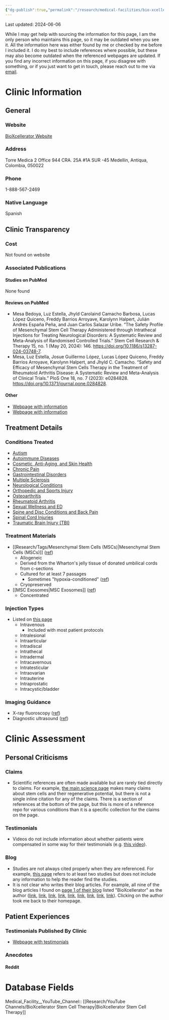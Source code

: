 ```yaml
---
{"dg-publish":true,"permalink":"/research/medical-facilities/bio-xcellerator/"}
---
```


Last updated: 2024-06-06

<div class="transclusion internal-embed is-loaded"><div class="markdown-embed">



While I may get help with sourcing the information for this page, I am the only person who maintains this page, so it may be outdated when you see it. All the information here was either found by me or checked by me before I included it. I do my best to include references where possible, but these may also become outdated when the referenced webpages are updated. If you find any incorrect information on this page, if you disagree with something, or if you just want to get in touch, please reach out to me via [email](mailto:learningjourneycontact2024@gmail.com). 

</div></div>

# Clinic Information
## General
### Website
[BioXcellerator Website](https://www.bioxcellerator.com/)
### Address
Torre Medica 2 Office 944
CRA. 25A #1A SUR -45
Medellin, Antiqua, Colombia, 050022
### Phone
1-888-567-2469
### Native Language
Spanish
## Clinic Transparency
### Cost
Not found on website
### Associated Publications
#### Studies on PubMed
None found
#### Reviews on PubMed
- Mesa Bedoya, Luz Estella, Jhyld Carolaind Camacho Barbosa, Lucas López Quiceno, Freddy Barrios Arroyave, Karolynn Halpert, Julián Andrés España Peña, and Juan Carlos Salazar Uribe. “The Safety Profile of Mesenchymal Stem Cell Therapy Administered through Intrathecal Injections for Treating Neurological Disorders: A Systematic Review and Meta-Analysis of Randomised Controlled Trials.” Stem Cell Research & Therapy 15, no. 1 (May 20, 2024): 146. https://doi.org/10.1186/s13287-024-03748-7.
- Mesa, Luz Estella, Josue Guillermo López, Lucas López Quiceno, Freddy Barrios Arroyave, Karolynn Halpert, and Jhyld C. Camacho. “Safety and Efficacy of Mesenchymal Stem Cells Therapy in the Treatment of Rheumatoid Arthritis Disease: A Systematic Review and Meta-Analysis of Clinical Trials.” PloS One 18, no. 7 (2023): e0284828. https://doi.org/10.1371/journal.pone.0284828.
#### Other
- [Webpage with information](https://www.bioxcellerator.com/clinical-studies)
- [Webpage with information](https://www.bioxcellerator.com.co/bioxscience-grupo-de-investigacion/investigacion/#1645993889422-4ce51730-3608)
## Treatment Details
### Conditions Treated
- [Autism](https://www.bioxcellerator.com/treatments/autism-and-autism-spectrum-disorder "Autism And Autism Spectrum Disorder")
- [Autoimmune Diseases](https://www.bioxcellerator.com/treatments/autoimmune-diseases "Autoimmune Diseases")
- [Cosmetic, Anti-Aging, and Skin Health](https://www.bioxcellerator.com/treatments/cosmetic-anti-aging-and-skin-health "Cosmetic Anti Aging And Skin Health")
- [Chronic Pain](https://www.bioxcellerator.com/treatments/chronic-pain "Chronic Pain")
- [Gastrointestinal Disorders](https://www.bioxcellerator.com/treatments/gastrointestinal-disorders "Gastrointestinal Disorders")
- [Multiple Sclerosis](https://www.bioxcellerator.com/treatments/multiple-sclerosis "Multiple Sclerosis")
- [Neurological Conditions](https://www.bioxcellerator.com/treatments/neurological-conditions "Neurological Conditions")
- [Orthopedic and Sports Injury](https://www.bioxcellerator.com/treatments/orthopedic-and-sports-injury "Orthopedic And Sports Injury")
- [Osteoarthritis](https://www.bioxcellerator.com/treatments/osteoarthritis "Osteoarthritis")
- [Rheumatoid Arthritis](https://www.bioxcellerator.com/treatments/rheumatoid-arthritis "Rheumatoid Arthritis")
- [Sexual Wellness and ED](https://www.bioxcellerator.com/treatments/sexual-wellness-and-erectile-dysfunction "Sexual Wellness And Erectile Dysfunction")
- [Spine and Disc Conditions and Back Pain](https://www.bioxcellerator.com/treatments/spine-and-disc-conditions "Spine And Disc Conditions")
- [Spinal Cord Injuries](https://www.bioxcellerator.com/treatments/spinal-cord-injuries "Spinal Cord Injuries")
- [Traumatic Brain Injury (TBI)](https://www.bioxcellerator.com/treatments/traumatic-brain-injury "Traumatic Brain Injury")
### Treatment Materials
- [[Research/Tags/Mesenchymal Stem Cells (MSCs)\|Mesenchymal Stem Cells (MSCs)]] ([ref](https://www.bioxcellerator.com/science/bioxcellerator-signature-cells-quality-control-and-attributes))
	- Allogeneic
	- Derived from the Wharton's jelly tissue of donated umbilical cords from c-sections
	- Cultured for at least 7 passages
		- Sometimes "hypoxia-conditioned" ([ref](https://www.bioxcellerator.com/science))
	- Cryopreserved
- [[MSC Exosomes\|MSC Exosomes]] ([ref](https://www.bioxcellerator.com/science))
	- Concentrated
### Injection Types
- Listed on [this page](https://www.bioxcellerator.com/science)
	- Intravenous
		- Included with most patient protocols
	- Intralesional
	- Intraarticular
	- Intradiscal
	- Intrathecal
	- Intradermal
	- Intracavernous
	- Intratesticular
	- Intraovarian
	- Intrauterine
	- Intraprostatic
	- Intracystic/bladder
### Imaging Guidance
- X-ray fluoroscopy ([ref](https://www.bioxcellerator.com/science))
- Diagnostic ultrasound ([ref](https://www.bioxcellerator.com/science))
# Clinic Assessment
## Personal Criticisms
### Claims
- Scientific references are often made available but are rarely tied directly to claims. For example, [the main science page](https://www.bioxcellerator.com/science) makes many claims about stem cells and their regenerative potential, but there is not a single inline citation for any of the claims. There is a section of references at the bottom of the page, but this is more of a reference repo for various conditions than it is a specific collection for the claims on the page.
### Testimonials
- Videos do not include information about whether patients were compensated in some way for their testimonials (e.g. [this video](https://www.youtube.com/watch?v=fiFD9bFb2uA&t=52s)).
### Blog
- Studies are not always cited properly when they are referenced. For example, [this page](https://www.bioxcellerator.com/blog/can-acl-tear-heal-on-its-own) refers to at least two studies but does not include any information to help the reader find the studies.
- It is not clear who writes their blog articles. For example, all nine of the blog articles I found on [page 1 of their blog](https://www.bioxcellerator.com/blog) listed "BioXcellerator" as the author ([link](https://www.bioxcellerator.com/blog/better-nutrition-through-this-diet-can-help-patients-with-ms-and-autoimmune-diseases), [link](https://www.bioxcellerator.com/blog/unlock-your-ultimate-potential-how-tony-robbins-life-force-can-transform-your-life-overnight), [link](https://www.bioxcellerator.com/blog/comparative-effectiveness-of-various-mesenchymal-stem-cell-sources-in-managing-knee-osteoarthritis), [link](https://www.bioxcellerator.com/blog/mesenchymal-stem-cell-therapy-for-knee-osteoarthritis-preliminary-report-of-four-patients), [link](https://www.bioxcellerator.com/blog/testing-the-safety-of-stem-cells-from-bone-marrow-in-treating-erectile-dysfunction-an-initial-study), [link](https://www.bioxcellerator.com/blog/microplastics-invisible-threats-visible-impacts-on-health), [link](https://www.bioxcellerator.com/blog/treatment-of-knee-osteoarthritis-with-mesenchymal-stem-cells-a-pilot-study), [link](https://www.bioxcellerator.com/blog/mesenchymal-stem-cells-and-induced-pluripotent-stem-cells-as-therapies-for-multiple-sclerosis), [link](https://www.bioxcellerator.com/blog/groundbreaking-hope-human-trial-offers-new-hope-for-chronic-spinal-cord-injuries)). Clicking on the author took me back to their homepage.
## Patient Experiences

### Testimonials Published By Clinic
- [Webpage with testimonials](https://www.bioxcellerator.com/client-testimonials)
### Anecdotes
#### Reddit
# Database Fields
Medical_Facility__YouTube_Channel:: [[Research/YouTube Channels/BioXcellerator Stem Cell Therapy\|BioXcellerator Stem Cell Therapy]]
